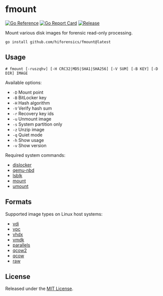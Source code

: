 # fmount
[![Go Reference](https://pkg.go.dev/badge/github.com/hiforensics/fmount.svg)](https://pkg.go.dev/github.com/hiforensics/fmount)
[![Go Report Card](https://goreportcard.com/badge/github.com/hiforensics/fmount?style=flat-square)](https://goreportcard.com/report/github.com/hiforensics/fmount)
[![Release](https://img.shields.io/github/release/hiforensics/fmount.svg?style=flat-square)](https://github.com/hiforensics/fmount/releases/latest)

Mount various disk images for forensic read-only processing.

```console
go install github.com/hiforensics/fmount@latest
```

## Usage
```console
# fmount [-ruszqhv] [-H CRC32|MD5|SHA1|SHA256] [-V SUM] [-B KEY] [-D DIR] IMAGE
```

Available options:

- `-D` Mount point
- `-B` BitLocker key
- `-H` Hash algorithm
- `-V` Verify hash sum
- `-r` Recovery key ids
- `-u` Unmount image
- `-s` System partition only
- `-z` Unzip image
- `-q` Quiet mode
- `-h` Show usage
- `-v` Show version

Required system commands:

- [dislocker](https://github.com/Aorimn/dislocker)
- [qemu-nbd](https://www.qemu.org/docs/master/tools/qemu-nbd.html)
- [lsblk](https://man7.org/linux/man-pages/man8/lsblk.8.html)
- [mount](https://man7.org/linux/man-pages/man8/mount.8.html)
- [umount](https://man7.org/linux/man-pages/man8/umount.8.html)

## Formats
Supported image types on Linux host systems:

- [vdi](https://forensics.wiki/virtual_disk_image_%28vdi%29/)
- [vpc](https://cloud.ibm.com/docs/vpc?topic=vpc-planning-custom-images)
- [vhdx](https://forensics.wiki/virtual_hard_disk_%28vhd%29/)
- [vmdk](https://forensics.wiki/vmware_virtual_disk_format_%28vmdk%29/)
- [parallels](https://github.com/libyal/libphdi/blob/main/documentation/Parallels%20Hard%20Disk%20image%20format.asciidoc)
- [qcow2](https://forensics.wiki/qcow_image_format/)
- [qcow](https://forensics.wiki/qcow_image_format/)
- [raw](https://forensics.wiki/raw_image_format/)

## License
Released under the [MIT License](LICENSE.md).